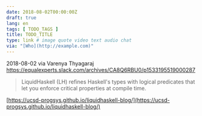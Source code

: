```yaml
---
date: 2018-08-02T00:00:00Z
draft: true
lang: en
tags: [ TODO_TAGS ]
title: TODO_TITLE
type: link # image quote video text audio chat
via: "[Who](http://example.com)"
---
```



2018-08-02 via Varenya Thyagaraj
https://equalexperts.slack.com/archives/CA8Q6RBU0/p1533195519000287

> LiquidHaskell (LH) refines Haskell's types with logical predicates that let you enforce critical properties at compile time.

[https://ucsd-progsys.github.io/liquidhaskell-blog/](https://ucsd-progsys.github.io/liquidhaskell-blog/)

